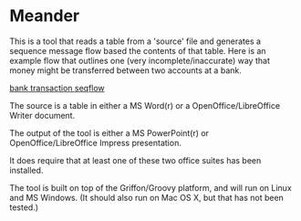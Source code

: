Meander
=======

This is a tool that reads a table from a 'source' file and generates a sequence message flow based the contents
of that table. Here is an example flow that outlines one (very incomplete/inaccurate) way that money might be
transferred between two accounts at a bank.

[bank transaction seqflow](https://meander.googlecode.com/svn/trunk/Images/BankFlowExample.png)

The source is a table in either a MS Word(r) or a OpenOffice/LibreOffice Writer document.

The output of the tool is either a MS PowerPoint(r) or OpenOffice/LibreOffice Impress presentation.

It does require that at least one of these two office suites has been installed.

The tool is built on top of the Griffon/Groovy platform, and will run on Linux and MS Windows. (It should also
run on Mac OS X, but that has not been tested.)
